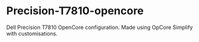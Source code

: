 # Precision-T7810-opencore
Dell Precision T7810 OpenCore configuration. Made using OpCore Simplify with customisations.
